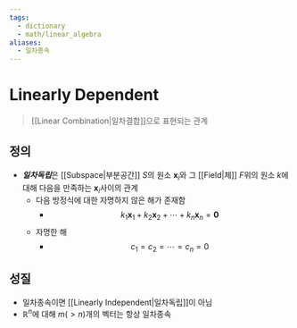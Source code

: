 ```yaml
---
tags:
  - dictionary
  - math/linear_algebra
aliases:
  - 일차종속
---
```

# Linearly Dependent
> [[Linear Combination|일차결합]]으로 표현되는 관계
## 정의
+ ***일차독립***은 [[Subspace|부분공간]] $S$의 원소 $\mathbf x_i$와 그 [[Field|체]] $F$위의 원소 $k$에 대해 다음을 만족하는 $\mathbf x_i$사이의 관계
	+ 다음 방정식에 대한 자명하지 않은 해가 존재함
		+ $$k_1\mathbf x_1+k_2\mathbf x_2+\cdots+k_n\mathbf x_n= \mathbf 0$$
	+ 자명한 해
		+ $$c_1=c_2=\cdots=c_n = 0$$
## 성질
+ 일차종속이면 [[Linearly Independent|일차독립]]이 아님
+ $\mathbb R^n$에 대해 $m(>n)$개의 벡터는 항상 일차종속